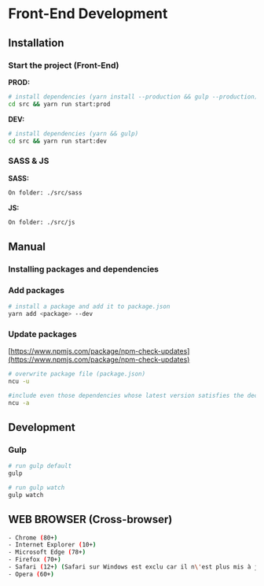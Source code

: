
# Front-End Development

## Installation
### Start the project (Front-End)
**PROD:**
```sh
# install dependencies (yarn install --production && gulp --production)
cd src && yarn run start:prod
```

**DEV:**
```sh
# install dependencies (yarn && gulp)
cd src && yarn run start:dev
```

### SASS & JS
**SASS:**
```sh
On folder: ./src/sass
```

**JS:**
```sh
On folder: ./src/js
```

## Manual
### Installing packages and dependencies
### Add packages

```sh
# install a package and add it to package.json
yarn add <package> --dev
```

### Update packages
[https://www.npmjs.com/package/npm-check-updates](https://www.npmjs.com/package/npm-check-updates)
```sh
# overwrite package file (package.json)
ncu -u

#include even those dependencies whose latest version satisfies the declared semver dependency (package.json)
ncu -a
```

## Development
### Gulp

```sh
# run gulp default
gulp

# run gulp watch
gulp watch
```

## WEB BROWSER (Cross-browser)
```sh
- Chrome (80+)
- Internet Explorer (10+)
- Microsoft Edge (78+)
- Firefox (70+)
- Safari (12+) (Safari sur Windows est exclu car il n\'est plus mis à jour depuis 2016)
- Opera (60+)
```
